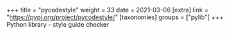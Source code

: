 +++
title = "pycodestyle"
weight = 33
date = 2021-03-06
[extra]
link = "https://pypi.org/project/pycodestyle/"
[taxonomies]
groups = ["pylib"]
+++
Python library - style guide checker

